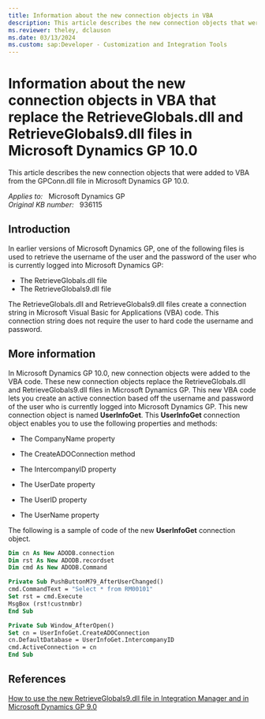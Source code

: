```yaml
---
title: Information about the new connection objects in VBA
description: This article describes the new connection objects that were added to VBA from the GPConn.dll file in Microsoft Dynamics GP 10.0.
ms.reviewer: theley, dclauson
ms.date: 03/13/2024
ms.custom: sap:Developer - Customization and Integration Tools
---
```

# Information about the new connection objects in VBA that replace the RetrieveGlobals.dll and RetrieveGlobals9.dll files in Microsoft Dynamics GP 10.0

This article describes the new connection objects that were added to VBA from the GPConn.dll file in Microsoft Dynamics GP 10.0.

_Applies to:_ &nbsp; Microsoft Dynamics GP  
_Original KB number:_ &nbsp; 936115

## Introduction

In earlier versions of Microsoft Dynamics GP, one of the following files is used to retrieve the username of the user and the password of the user who is currently logged into Microsoft Dynamics GP:

- The RetrieveGlobals.dll file
- The RetrieveGlobals9.dll file

The RetrieveGlobals.dll and RetrieveGlobals9.dll files create a connection string in Microsoft Visual Basic for Applications (VBA) code. This connection string does not require the user to hard code the username and password.

## More information

In Microsoft Dynamics GP 10.0, new connection objects were added to the VBA code. These new connection objects replace the RetrieveGlobals.dll and RetrieveGlobals9.dll files in Microsoft Dynamics GP. This new VBA code lets you create an active connection based off the username and password of the user who is currently logged into Microsoft Dynamics GP. This new connection object is named **UserInfoGet**. This **UserInfoGet** connection object enables you to use the following properties and methods:

- The CompanyName property

- The CreateADOConnection method

- The IntercompanyID property

- The UserDate property

- The UserID property

- The UserName property

The following is a sample of code of the new **UserInfoGet** connection object.

```vb
Dim cn As New ADODB.connection
Dim rst As New ADODB.recordset
Dim cmd As New ADODB.Command

Private Sub PushButtonM79_AfterUserChanged()
cmd.CommandText = "Select * from RM00101"
Set rst = cmd.Execute
MsgBox (rst!custnmbr)
End Sub

Private Sub Window_AfterOpen()
Set cn = UserInfoGet.CreateADOConnection
cn.DefaultDatabase = UserInfoGet.IntercompanyID
cmd.ActiveConnection = cn
End Sub
```

## References

[How to use the new RetrieveGlobals9.dll file in Integration Manager and in Microsoft Dynamics GP 9.0](https://support.microsoft.com/help/913341)
